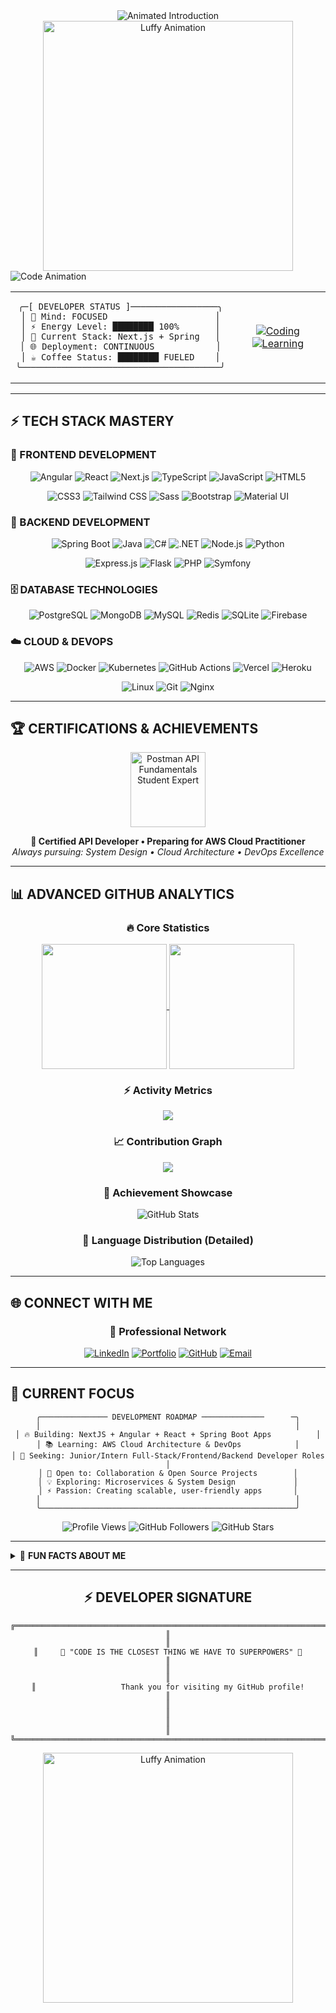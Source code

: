 <div align="center">

<img src="https://readme-typing-svg.demolab.com?font=Fira+Code&size=22&duration=2000&pause=800&color=00F5FF&center=true&vCenter=true&width=800&lines=Hi;Welcome+to+my+Profile" alt="Animated Introduction" />

<!-- Luffy GIF from repository -->
<img src="./luffyw.gif" alt="Luffy Animation" width="400" />

</div>

<img src="https://readme-typing-svg.demolab.com?font=JetBrains+Mono&size=18&duration=3000&pause=1000&color=FF6B00&center=true&vCenter=true&width=600&lines=const+developer+=+{;++name:+'Wael+Louati',;++role:+'Full-Stack+Developer',;++passion:+'Always+Learning';}" alt="Code Animation" />

</div>

<!-- Real-time Status Dashboard -->
<table align="center">
<tr>
<td align="center">

```
╭─[ DEVELOPER STATUS ]─────────────────╮
│ 🧠 Mind: FOCUSED                     │
│ ⚡ Energy Level: ████████ 100%       │
│ 🔧 Current Stack: Next.js + Spring   │
│ 🌐 Deployment: CONTINUOUS            │
│ ☕ Coffee Status: ████████ FUELED    │
╰───────────────────────────────────────╯
```

</td>
<td align="center">

[![Coding](https://img.shields.io/badge/Currently%20Coding-⚡%20Next.js%2015%20%2B%20Spring%20Boot-00F5FF?style=for-the-badge&labelColor=000000)](https://github.com/wzwzDev)
[![Learning](https://img.shields.io/badge/Learning-🧠%20AWS%20Cloud%20%2B%20System%20Design-FF6B00?style=for-the-badge&labelColor=000000)](https://github.com/wzwzDev)

</td>
</tr>
</table>

---

## ⚡ TECH STACK MASTERY

### 🎯 FRONTEND DEVELOPMENT
<div align="center">

![Angular](https://img.shields.io/badge/Angular%2017+-DD0031?style=for-the-badge&logo=angular&logoColor=white&labelColor=000000)
![React](https://img.shields.io/badge/React%2018+-61DAFB?style=for-the-badge&logo=react&logoColor=black&labelColor=000000)
![Next.js](https://img.shields.io/badge/Next.js%2014+-000000?style=for-the-badge&logo=nextdotjs&logoColor=white&labelColor=00F5FF)
![TypeScript](https://img.shields.io/badge/TypeScript-3178C6?style=for-the-badge&logo=typescript&logoColor=white&labelColor=000000)
![JavaScript](https://img.shields.io/badge/JavaScript%20ES2024-F7DF1E?style=for-the-badge&logo=javascript&logoColor=black&labelColor=000000)
![HTML5](https://img.shields.io/badge/HTML5-E34F26?style=for-the-badge&logo=html5&logoColor=white&labelColor=000000)

![CSS3](https://img.shields.io/badge/CSS3-1572B6?style=for-the-badge&logo=css3&logoColor=white&labelColor=000000)
![Tailwind CSS](https://img.shields.io/badge/Tailwind%20CSS-06B6D4?style=for-the-badge&logo=tailwindcss&logoColor=white&labelColor=000000)
![Sass](https://img.shields.io/badge/Sass-CC6699?style=for-the-badge&logo=sass&logoColor=white&labelColor=000000)
![Bootstrap](https://img.shields.io/badge/Bootstrap-7952B3?style=for-the-badge&logo=bootstrap&logoColor=white&labelColor=000000)
![Material UI](https://img.shields.io/badge/Material%20UI-007FFF?style=for-the-badge&logo=mui&logoColor=white&labelColor=000000)

</div>

### 🔧 BACKEND DEVELOPMENT
<div align="center">

![Spring Boot](https://img.shields.io/badge/Spring%20Boot%203.2+-6DB33F?style=for-the-badge&logo=springboot&logoColor=white&labelColor=000000)
![Java](https://img.shields.io/badge/Java%2021+-ED8B00?style=for-the-badge&logo=openjdk&logoColor=white&labelColor=000000)
![C#](https://img.shields.io/badge/C%23%2012+-239120?style=for-the-badge&logo=csharp&logoColor=white&labelColor=000000)
![.NET](https://img.shields.io/badge/.NET%208+-512BD4?style=for-the-badge&logo=dotnet&logoColor=white&labelColor=000000)
![Node.js](https://img.shields.io/badge/Node.js%2020+-339933?style=for-the-badge&logo=nodedotjs&logoColor=white&labelColor=000000)
![Python](https://img.shields.io/badge/Python%203.12+-3776AB?style=for-the-badge&logo=python&logoColor=white&labelColor=000000)

![Express.js](https://img.shields.io/badge/Express.js-000000?style=for-the-badge&logo=express&logoColor=white&labelColor=00F5FF)
![Flask](https://img.shields.io/badge/Flask-000000?style=for-the-badge&logo=flask&logoColor=white&labelColor=000000)
![PHP](https://img.shields.io/badge/PHP-777BB4?style=for-the-badge&logo=php&logoColor=white&labelColor=000000)
![Symfony](https://img.shields.io/badge/Symfony-000000?style=for-the-badge&logo=symfony&logoColor=white&labelColor=000000)

</div>

### 🗄️ DATABASE TECHNOLOGIES
<div align="center">

![PostgreSQL](https://img.shields.io/badge/PostgreSQL-336791?style=for-the-badge&logo=postgresql&logoColor=white&labelColor=000000)
![MongoDB](https://img.shields.io/badge/MongoDB-47A248?style=for-the-badge&logo=mongodb&logoColor=white&labelColor=000000)
![MySQL](https://img.shields.io/badge/MySQL-4479A1?style=for-the-badge&logo=mysql&logoColor=white&labelColor=000000)
![Redis](https://img.shields.io/badge/Redis-DC382D?style=for-the-badge&logo=redis&logoColor=white&labelColor=000000)
![SQLite](https://img.shields.io/badge/SQLite-003B57?style=for-the-badge&logo=sqlite&logoColor=white&labelColor=000000)
![Firebase](https://img.shields.io/badge/Firebase-FFCA28?style=for-the-badge&logo=firebase&logoColor=black&labelColor=000000)

</div>

### ☁️ CLOUD & DEVOPS
<div align="center">

![AWS](https://img.shields.io/badge/AWS-232F3E?style=for-the-badge&logo=amazonaws&logoColor=white&labelColor=000000)
![Docker](https://img.shields.io/badge/Docker-2496ED?style=for-the-badge&logo=docker&logoColor=white&labelColor=000000)
![Kubernetes](https://img.shields.io/badge/Kubernetes-326CE5?style=for-the-badge&logo=kubernetes&logoColor=white&labelColor=000000)
![GitHub Actions](https://img.shields.io/badge/GitHub%20Actions-2088FF?style=for-the-badge&logo=githubactions&logoColor=white&labelColor=000000)
![Vercel](https://img.shields.io/badge/Vercel-000000?style=for-the-badge&logo=vercel&logoColor=white&labelColor=000000)
![Heroku](https://img.shields.io/badge/Heroku-430098?style=for-the-badge&logo=heroku&logoColor=white&labelColor=000000)

![Linux](https://img.shields.io/badge/Linux-FCC624?style=for-the-badge&logo=linux&logoColor=black&labelColor=000000)
![Git](https://img.shields.io/badge/Git-F05032?style=for-the-badge&logo=git&logoColor=white&labelColor=000000)
![Nginx](https://img.shields.io/badge/Nginx-009639?style=for-the-badge&logo=nginx&logoColor=white&labelColor=000000)

</div>

---

## 🏆 CERTIFICATIONS & ACHIEVEMENTS

<div align="center">

<a href="https://badgr.com/public/assertions/5vZPFCoyQZ6V2jTTQbq8lQ" target="_blank">
  <img src="https://api.badgr.io/public/assertions/5vZPFCoyQZ6V2jTTQbq8lQ/image" alt="Postman API Fundamentals Student Expert" width="120"/>
</a>

</div>

<p align="center">
  <strong>🎯 Certified API Developer • Preparing for AWS Cloud Practitioner</strong><br>
  <em>Always pursuing: System Design • Cloud Architecture • DevOps Excellence</em>
</p>

---

## 📊 ADVANCED GITHUB ANALYTICS

<div align="center">

### 🔥 Core Statistics
<a href="https://github.com/wzwzDev">
  <img height=200 align="center" src="https://github-readme-stats.vercel.app/api?username=wzwzDev&show_icons=true&theme=radical&include_all_commits=true&count_private=true&hide_border=true&bg_color=0D1117&title_color=00F5FF&icon_color=00F5FF&text_color=FFFFFF&ring_color=FF6B00" />
</a>
<a href="https://github.com/wzwzDev">
  <img height=200 align="center" src="https://github-readme-stats.vercel.app/api/top-langs/?username=wzwzDev&layout=compact&langs_count=8&theme=radical&hide_border=true&bg_color=0D1117&title_color=00F5FF&text_color=FFFFFF&card_width=320" />
</a>

### ⚡ Activity Metrics
<a href="https://github.com/wzwzDev">
  <img align="center" src="https://github-readme-streak-stats.herokuapp.com/?user=wzwzDev&theme=radical&hide_border=true&background=0D1117&stroke=00F5FF&ring=00F5FF&fire=FF6B00&currStreakLabel=00F5FF&sideLabels=FFFFFF&currStreakNum=FFFFFF&sideNums=FFFFFF&dates=FFFFFF" />
</a>

### 📈 Contribution Graph
<a href="https://github.com/wzwzDev">
  <img align="center" src="https://github-readme-activity-graph.vercel.app/graph?username=wzwzDev&bg_color=0D1117&color=00F5FF&line=00F5FF&point=FF6B00&area=true&hide_border=true&custom_title=Contribution%20Activity%20Graph&height=300" />
</a>

### 🏅 Achievement Showcase
![GitHub Stats](https://github-readme-stats.vercel.app/api?username=wzwzDev&show_icons=true&theme=radical&show=reviews,discussions_started,discussions_answered,prs_merged,prs_merged_percentage&hide_border=true&bg_color=0D1117&title_color=00F5FF&icon_color=00F5FF&text_color=FFFFFF)

### 🎯 Language Distribution (Detailed)
![Top Languages](https://github-readme-stats.vercel.app/api/top-langs/?username=wzwzDev&layout=donut&langs_count=10&theme=radical&hide_border=true&bg_color=0D1117&title_color=00F5FF&text_color=FFFFFF&size_weight=0.5&count_weight=0.5)

</div>

---
## 🌐 CONNECT WITH ME

<div align="center">

### 📡 Professional Network
[![LinkedIn](https://img.shields.io/badge/🔗%20LinkedIn%20Profile-0A66C2?style=for-the-badge&logo=linkedin&logoColor=white&labelColor=000000)](https://linkedin.com/in/wael-louati)
[![Portfolio](https://img.shields.io/badge/🌐%20Portfolio%20Website-FF6B00?style=for-the-badge&logo=firefox&logoColor=white&labelColor=000000)](https://your-portfolio.com)
[![GitHub](https://img.shields.io/badge/💻%20GitHub%20Profile-181717?style=for-the-badge&logo=github&logoColor=white&labelColor=000000)](https://github.com/wzwzDev)
[![Email](https://img.shields.io/badge/📧%20Email%20Contact-EA4335?style=for-the-badge&logo=gmail&logoColor=white&labelColor=000000)](mailto:waelwzwz@gmail.com)

</div>

---

## 🎯 CURRENT FOCUS

<div align="center">

```
╭─────────────── DEVELOPMENT ROADMAP ──────────────      ─╮
│                                                         │
│ 🔥 Building: NextJS + Angular + React + Spring Boot Apps          │
│ 📚 Learning: AWS Cloud Architecture & DevOps            │
│ 🎯 Seeking: Junior/Intern Full-Stack/Frontend/Backend Developer Roles    │
│ 🤝 Open to: Collaboration & Open Source Projects        │
│ 💡 Exploring: Microservices & System Design             │
│ ⚡ Passion: Creating scalable, user-friendly apps       │
│                                                         │
╰─────────────────────────────────────────────────────────╯
```

![Profile Views](https://komarev.com/ghpvc/?username=wzwzDev&color=00F5FF&style=for-the-badge&label=PROFILE+VIEWS)
![GitHub Followers](https://img.shields.io/github/followers/wzwzDev?color=00F5FF&style=for-the-badge&label=FOLLOWERS&labelColor=000000)
![GitHub Stars](https://img.shields.io/github/stars/wzwzDev?color=00F5FF&style=for-the-badge&label=TOTAL+STARS&labelColor=000000)

</div>

---

<details>
<summary>🔮 <strong>FUN FACTS ABOUT ME</strong></summary>

```
╔═══════════════ DEVELOPER PERSONALITY ═══════════════╗
║                                                     ║
║ 🧠 Thinks in: Multiple programming languages       ║
║ ☕ Powered by: Coffee & continuous learning         ║
║ 🎵 Codes to: Lo-fi beats & focus music             ║
║ 🌙 Peak hours: Early morning & late evening        ║
║ 🦄 Spirit animal: Persistent problem solver        ║
║ 🎮 Philosophy: Every bug is a learning opportunity ║
║ 🍕 Debugging fuel: Good food & positive vibes      ║
║ 💭 Believes: Clean code is a love letter to future ║
║ 🚀 Goal: Building applications that make a impact  ║
║                                                     ║
╚═════════════════════════════════════════════════════╝
```

</details>

---

<div align="center">

## ⚡ DEVELOPER SIGNATURE

```
╔══════════════════════════════════════════════════════════════════════════════════════╗
║                                                                                      ║
║     🌟 "CODE IS THE CLOSEST THING WE HAVE TO SUPERPOWERS" 🌟                        ║
║                                                                                      ║
║                   Thank you for visiting my GitHub profile!                          ║
║                                                                                      ║
║                                                                                      ║
╚══════════════════════════════════════════════════════════════════════════════════════╝
```
<img src="./luffye.gif" alt="Luffy Animation" width="400" />
</div>
